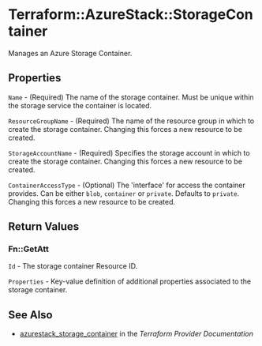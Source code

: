 # Terraform::AzureStack::StorageContainer

Manages an Azure Storage Container.

## Properties

`Name` - (Required) The name of the storage container. Must be unique within the storage service the container is located.

`ResourceGroupName` - (Required) The name of the resource group in which to
create the storage container. Changing this forces a new resource to be created.

`StorageAccountName` - (Required) Specifies the storage account in which to create the storage container.
Changing this forces a new resource to be created.

`ContainerAccessType` - (Optional) The 'interface' for access the container provides. Can be either `blob`, `container` or `private`. Defaults to `private`. Changing this forces a new resource to be created.


## Return Values

### Fn::GetAtt

`Id` - The storage container Resource ID.

`Properties` - Key-value definition of additional properties associated to the storage container.

## See Also

* [azurestack_storage_container](https://www.terraform.io/docs/providers/azurestack/r/storage_container.html) in the _Terraform Provider Documentation_